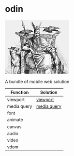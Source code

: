 # odin

![Odin](odin.jpg)

A bundle of mobile web solution

|Function|Solution|
|----|----|
|viewport|[viewport](solutions/viewport/)|
|media query|[media query](solutions/media-query/)|
|font||
|animate||
|canvas||
|audio||
|video||
|vdom||
